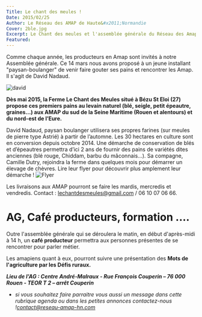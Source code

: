 ```yaml
---
Title: Le chant des meules !
Date: 2015/02/25
Author: Le Réseau des AMAP de Haute&#x2011;Normandie
Cover: 2ble.jpg
Excerpt: Le Chant des meules et l'assemblée générale du Réseau des Amap. Le samedi 14 mars, nous serons rassemblés pour notre AG annuelle sur les Hauts de ROuen. L'occasion de parler agriculture, alimentation, avenir ...
Featured:
---
```


Comme chaque année, les producteurs en Amap sont invités à notre Assemblée générale. Ce 14 mars nous avons proposé à un jeune installant "paysan-boulanger" de venir faire gouter ses pains et rencontrer les Amap. Il s'agit de David Nadaud. 

![david]({{media_url}}2David.jpg)

**Dès mai 2015, la Ferme Le Chant des Meules situé à Bézu St Eloi (27) propose ces premiers pains au levain naturel (blé, seigle, petit épeautre, graines…) aux AMAP du sud de la Seine Maritime (Rouen et alentours) et du nord-est de l’Eure.**

David Nadaud, paysan boulanger utilisera ses propres farines (sur meules de pierre type Astrié) à partir de l’automne. Les 30 hectares en culture sont en conversion depuis octobre 2014. Une démarche de conservation de blés et d’épeautres permettra d’ici 2 ans de fournir des pains de variétés dites anciennes (blé rouge, Chiddam, barbu du mâconnais…). Sa compagne, Camille Dutry, rejoindra la ferme dans quelques mois pour démarrer un élevage de chèvres. Lire leur flyer pour découvrir plus amplement leur démarche !
![Flyer]({{media_url}}Flyer.jpg)

Les livraisons aux AMAP pourront se faire les mardis, mercredis et vendredis. Contact : lechantdesmeules@gmail.com / 06 10 07 06 66.

# AG, Café producteurs, formation .... #

Outre l'assemblée générale qui se déroulera le matin, en début d'après-midi à 14 h, un **café producteur** permettra aux personnes présentes de se rencontrer pour parler métier.

Les amapiens quant à eux, pourront suivre une présentation des **Mots de l'agriculture par les Défis ruraux.**

***Lieu de l'AG : Centre André-Malraux - Rue François Couperin – 76 000 Rouen - TEOR T 2 –
arrêt Couperin***


- *si vous souhaitez faire parraitre vous aussi un message dans cette rubrique agenda ou dans les petites annonces contactez-nous !<contact@reseau-amap-hn.com>*

 
